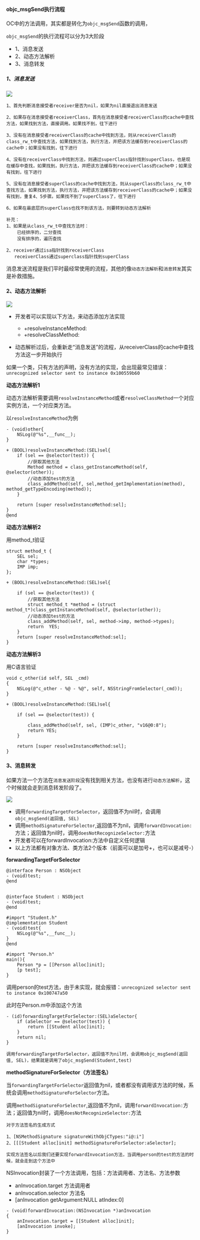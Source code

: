 #### objc_msgSend执行流程

OC中的方法调用，其实都是转化为`objc_msgSend`函数的调用，

`objc_msgSend`的执行流程可以分为3大阶段

- 1、消息发送
- 2、动态方法解析
- 3、消息转发

##### 1、消息发送

![](img/objc_megSend01.png)

```
1、首先判断消息接受者receiver是否为nil，如果为nil直接退出消息发送

2、如果存在消息接受者receiverClass，首先在消息接受者receiverClass的cache中查找方法，如果找到方法，直接调用。如果找不到，往下进行

3、没有在消息接受者receiverClass的cache中找到方法，则从receiverClass的class_rw_t中查找方法，如果找到方法，执行方法，并把该方法缓存到receiverClass的cache中；如果没有找到，往下进行

4、没有在receiverClass中找到方法，则通过superClass指针找到superClass，也是现在缓存中查找，如果找到，执行方法，并把该方法缓存到receiverClass的cache中；如果没有找到，往下进行

5、没有在消息接受者superClass的cache中找到方法，则从superClass的class_rw_t中查找方法，如果找到方法，执行方法，并把该方法缓存到receiverClass的cache中；如果没有找到，重复4、5步骤。如果找不到了superClass了，往下进行

6、如果在最底层的superClass也找不到该方法，则要转到动态方法解析

补充：
1、如果是从class_rw_t中查找方法时：
    已经排序的，二分查找
    没有排序的，遍历查找

2、receiver通过isa指针找到receiverClass
   receiverClass通过superclass指针找到superClass
```

消息发送流程是我们平时最经常使用的流程，其他的像`动态方法解析`和`消息转发`其实是补救措施。

#### 2、动态方法解析

![](img/objc_msgSend02.png)

- 开发者可以实现以下方法，来动态添加方法实现
  
  - +resolveInstanceMethod:
  - +resolveClassMethod:

- 动态解析过后，会重新走“消息发送”的流程，从receiverClass的cache中查找方法这一步开始执行

如果一个类，只有方法的声明，没有方法的实现，会出现最常见错误：`unrecognized selector sent to instance 0x100559b60`

**动态方法解析1**

动态方法解析需要调用`resolveInstanceMethod`或者`resolveClassMethod`一个对应实例方法，一个对应类方法。

以`resolveInstanceMethod`为例

```
- (void)other{
    NSLog(@"%s",__func__);
}

+ (BOOL)resolveInstanceMethod:(SEL)sel{
    if (sel == @selector(test)) {
        //获取其他方法
        Method method = class_getInstanceMethod(self, @selector(other));
        //动态添加test的方法
        class_addMethod(self, sel,method_getImplementation(method),  method_getTypeEncoding(method));
    }

    return [super resolveInstanceMethod:sel];
}
@end
```

**动态方法解析2**

用method_t验证

```
struct method_t {
    SEL sel;
    char *types;
    IMP imp;
};

+ (BOOL)resolveInstanceMethod:(SEL)sel{

    if (sel == @selector(test)) {
        //获取其他方法
        struct method_t *method = (struct method_t*)class_getInstanceMethod(self, @selector(other));
        //动态添加test的方法
        class_addMethod(self, sel, method->imp, method->types);
        return  YES;
    }
    return [super resolveInstanceMethod:sel];
}
```

**动态方法解析3**

用C语言验证

```
void c_other(id self, SEL _cmd)
{
    NSLog(@"c_other - %@ - %@", self, NSStringFromSelector(_cmd));
}

+ (BOOL)resolveInstanceMethod:(SEL)sel{

    if (sel == @selector(test)) {

        class_addMethod(self, sel, (IMP)c_other, "v16@0:8");
        return YES;
    }

    return [super resolveInstanceMethod:sel];
}
```

#### 3、消息转发

如果方法一个方法在`消息发送阶段`没有找到相关方法，也没有进行`动态方法解析`，这个时候就会走到消息转发阶段了。

![](img/objc_msgSend03.png)

- 调用`forwardingTargetForSelector`，返回值不为nil时，会调用`objc_msgSend(返回值, SEL)`
- 调用`methodSignatureForSelector`,返回值不为nil，调用`forwardInvocation:`方法；返回值为nil时，调用`doesNotRecognizeSelector:`方法
- 开发者可以在forwardInvocation:方法中自定义任何逻辑
- 以上方法都有对象方法、类方法2个版本（前面可以是加号+，也可以是减号-）

**forwardingTargetForSelector**

```
@interface Person : NSObject
- (void)test;
@end


@interface Student : NSObject
- (void)test;
@end

#import "Student.h"
@implementation Student
- (void)test{
    NSLog(@"%s",__func__);
}
@end

#import "Person.h"
main(){
    Person *p = [[Person alloc]init];
    [p test];
}
```

调用person的test方法，由于未实现，就会报错：`unrecognized selector sent to instance 0x100747a50`

此时在Person.m中添加这个方法

```
- (id)forwardingTargetForSelector:(SEL)aSelector{
    if (aSelector == @selector(test)) {
        return [[Student alloc]init];
    }
    return nil;
}

调用forwardingTargetForSelector，返回值不为nil时，会调用objc_msgSend(返回值, SEL)，结果就是调用了objc_msgSend(Student,test)
```

**methodSignatureForSelector（方法签名）**

当`forwardingTargetForSelector`返回值为nil，或者都没有调用该方法的时候，系统会调用`methodSignatureForSelector`方法。

调用`methodSignatureForSelector`,返回值不为nil，调用`forwardInvocation:`方法；返回值为nil时，调用`doesNotRecognizeSelector:`方法

```
对于方法签名的生成方式

1、[NSMethodSignature signatureWithObjCTypes:"i@:i"]
2、[[[Student alloc]init] methodSignatureForSelector:aSelector];

实现方法签名以后我们还要实现forwardInvocation方法，当调用person的test的方法的时候，就会走到这个方法中
```

NSInvocation封装了一个方法调用，包括：方法调用者、方法名、方法参数

- anInvocation.target 方法调用者
- anInvocation.selector 方法名
- [anInvocation getArgument:NULL atIndex:0]

```
- (void)forwardInvocation:(NSInvocation *)anInvocation
{
    anInvocation.target = [[Student alloc]init];
    [anInvocation invoke];
}
```
